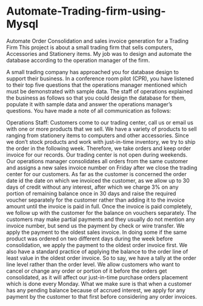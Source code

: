 # Automate-Trading-firm-using-Mysql
Automate Order Consolidation and  sales invoice generation for a Trading Firm
This project is about a small trading firm that sells computers, Accessories and Stationery items. My job was to design and automate the database according to the operation manager of the firm.

A small trading company has approached you for database design to support their business. In a conference room pilot (CPR), you have listened to their top five questions that the operations manager mentioned which must be demonstrated with sample data. The staff of operations explained the business as follows so that you could design the database for them, populate it with sample data and answer the operations manager’s questions. You have made a note of all communication as follows:

Operations Staff: Customers come to our trading center, call us or email us with one or more products that we sell. We have a variety of products to sell ranging from stationery items to computers and other accessories. Since we don’t stock products and work with just-in-time inventory, we try to ship the order in the following week. Therefore, we take orders and keep order invoice for our records. Our trading center is not open during weekends. Our operations manager consolidates all orders from the same customer and assigns a new sales invoice number on Friday after we close the trading center for our customers.  As far as the customer is concerned the order date id the date on which we invoiced the customer, as we allow up to 30 days of credit without any interest, after which we charge 3% on any portion of remaining balance once in 30 days and raise the required voucher separately for the customer rather than adding it to the invoice amount until the invoice is paid in full. Once the invoice is paid completely, we follow up with the customer for the balance on vouchers separately. The customers may make partial payments and they usually do not mention any invoice number, but send us the payment by check or wire transfer. We apply the payment to the oldest sales invoice. In doing some if the same product was ordered on two different days during the week before consolidation, we apply the payment to the oldest order invoice first. We also have a standard practice of applying the balance to the order line of least value in the oldest order invoice. So to say, we have a tally at the order line level rather than the order level. We allow customers who  want to cancel or change any order or portion of it before the orders get consolidated, as it will affect our just-in-time purchase orders placement which is done every Monday. What we make sure is that when a customer has any pending balance because of accrued interest, we apply for any payment by the customer to that first before considering any order invoices.
